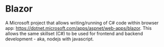 <!-- TITLE: ASP.NET and C# -->
<!-- SUBTITLE: Microsoft's Dev Platform -->

# Blazor
A Microsoft project that allows writing/running of C# code within browser app: https://dotnet.microsoft.com/apps/aspnet/web-apps/blazor. This allows the same skillset (C#) to be used for frontend and backend development - aka, nodejs with javascript.